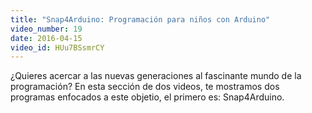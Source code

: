 ```yaml
---
title: "Snap4Arduino: Programación para niños con Arduino"
video_number: 19
date: 2016-04-15
video_id: HUu7BSsmrCY
---
```

¿Quieres acercar a las nuevas generaciones al fascinante mundo de la programación? En esta sección de dos videos, te mostramos dos programas enfocados a este objetio, el primero es: Snap4Arduino.
